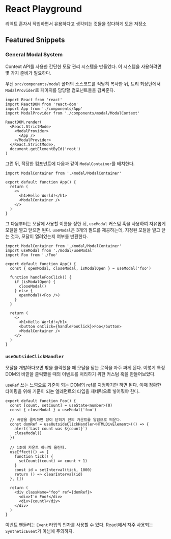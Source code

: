 # React Playground

리액트 혼자서 작업하면서 유용하다고 생각되는 것들을 잡다하게 모은 저장소

## Featured Snippets

### General Modal System

Context API를 사용한 간단한 모달 관리 시스템을 만들었다. 이 시스템을 사용하려면 몇 가지 준비가 필요하다.

우선 `src/components/modal` 폴더의 소스코드를 적당히 복사한 뒤, 트리 최상단에서 `ModalProvider`로 페이지를 담당할 컴포넌트들을 감싸준다.

```tsx
import React from 'react'
import ReactDOM from 'react-dom'
import App from './components/App'
import ModalProvider from './components/modal/ModalContext'

ReactDOM.render(
  <React.StrictMode>
    <ModalProvider>
      <App />
    </ModalProvider>
  </React.StrictMode>,
  document.getElementById('root')
)
```

그런 뒤, 적당한 컴포넌트에 다음과 같이 `ModalContainer`를 배치한다.

```tsx
import ModalContainer from './modal/ModalContainer'

export default function App() {
  return (
    <>
      <h1>Hello World!</h1>
      <ModalContainer />
    </>
  )
}
```

그 다음부터는 모달에 사용할 이름을 정한 뒤, `useModal` 커스텀 훅을 사용하여 자유롭게 모달을 열고 닫으면 된다. `useModal`은 3개의 필드를 제공하는데, 지정된 모달을 열고 닫는 것과, 모달이 열려있는지 여부를 반환한다.

```tsx
import ModalContainer from './modal/ModalContainer'
import useModal from './modal/useModal'
import Foo from './Foo'

export default function App() {
  const { openModal, closeModal, isModalOpen } = useModal('foo')

  function handleFooClick() {
    if (isModalOpen) {
      closeModal()
    } else {
      openModal(<Foo />)
    }
  }

  return (
    <>
      <h1>Hello World!</h1>
      <button onClick={handleFooClick}>Foo</button>
      <ModalContainer />
    </>
  )
}
```

### `useOutsideClickHandler`

모달을 개발하다보면 밖을 클릭했을 때 모달을 닫는 로직을 자주 짜게 된다. 이렇게 특정 DOM의 바깥을 클릭했을 때의 이벤트를 처리하기 위한 커스텀 훅을 만들어보았다.

`useRef` 쓰는 느낌으로 기준이 되는 DOM의 ref를 지정하기만 하면 된다. 이때 정확한 타이핑을 위해 기준이 되는 엘레먼트의 타입을 제네릭으로 넣어줘야 한다.

```tsx
export default function Foo() {
  const [count, setCount] = useState<number>(0)
  const { closeModal } = useModal('foo')

  // 바깥을 클릭하면 창이 닫히기 전의 카운트를 알림으로 띄운다.
  const domRef = useOutsideClickHandler<HTMLDivElement>(() => {
    alert(`Last count was ${count}`)
    closeModal()
  })

  // 1초에 카운트 하나씩 올린다.
  useEffect(() => {
    function tick() {
      setCount((count) => count + 1)
    }
    const id = setInterval(tick, 1000)
    return () => clearInterval(id)
  }, [])

  return (
    <div className="foo" ref={domRef}>
      <div>I'm Foo!</div>
      <div>{count}</div>
    </div>
  )
}
```

이벤트 핸들러는 `Event` 타입의 인자를 사용할 수 있다. React에서 자주 사용되는 `SyntheticEvent`가 아님에 주의하자.
